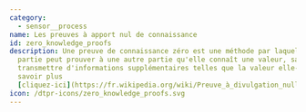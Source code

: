 ```yaml
---
category: 
  - sensor__process
name: Les preuves à apport nul de connaissance
id: zero_knowledge_proofs
description: Une preuve de connaissance zéro est une méthode par laquelle une
  partie peut prouver à une autre partie qu'elle connaît une valeur, sans
  transmettre d'informations supplémentaires telles que la valeur elle-même. En
  savoir plus
  [cliquez-ici](https://fr.wikipedia.org/wiki/Preuve_à_divulgation_nulle_de_connaissance)
icon: /dtpr-icons/zero_knowledge_proofs.svg
---
```

